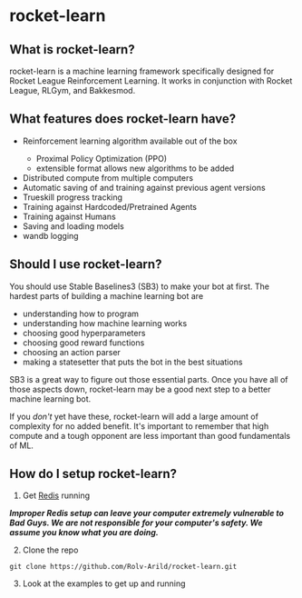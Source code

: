 # rocket-learn

## What is rocket-learn?

rocket-learn is a machine learning framework specifically designed for Rocket League Reinforcement Learning. 
It works in conjunction with Rocket League, RLGym, and Bakkesmod.

## What features does rocket-learn have?

<ul>
<li>Reinforcement learning algorithm available out of the box</li>
  <ul>
    <li>Proximal Policy Optimization (PPO)</li>
    <li>extensible format allows new algorithms to be added</li>
  </ul>
<li>Distributed compute from multiple computers</li>
<li>Automatic saving of and training against previous agent versions</li>
<li>Trueskill progress tracking</li>
<li>Training against Hardcoded/Pretrained Agents</li>
<li>Training against Humans</li>
<li>Saving and loading models</li>
<li>wandb logging</li>
</ul>


## Should I use rocket-learn?

You should use Stable Baselines3 (SB3) to make your bot at first. The hardest parts of building a 
machine learning bot are 

- understanding how to program
- understanding how machine learning works
- choosing good hyperparameters
- choosing good reward functions
- choosing an action parser
- making a statesetter that puts the bot in the best situations

SB3 is a great way to figure out those essential parts. Once you have all of those aspects down, rocket-learn
may be a good next step to a better machine learning bot. 

If you *don't* yet have these, rocket-learn will add a large amount of complexity for no added benefit. It's 
important to remember that high compute and a tough opponent are less important than good fundamentals of ML.

## How do I setup rocket-learn?

1) Get [Redis](https://docs.servicestack.net/install-redis-windows) running 

*__Improper Redis setup can leave your computer extremely vulnerable to Bad Guys. 
We are not responsible for your computer's safety. We assume you know what you are doing.__*

2) Clone the repo

```
git clone https://github.com/Rolv-Arild/rocket-learn.git
```

3) Look at the examples to get up and running
